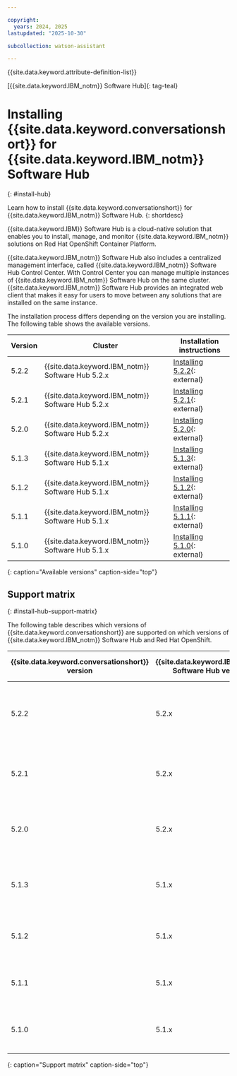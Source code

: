 ```yaml
---

copyright:
  years: 2024, 2025
lastupdated: "2025-10-30"

subcollection: watson-assistant

---
```


{{site.data.keyword.attribute-definition-list}}

[{{site.data.keyword.IBM_notm}} Software Hub]{: tag-teal}

# Installing {{site.data.keyword.conversationshort}} for {{site.data.keyword.IBM_notm}} Software Hub
{: #install-hub}

Learn how to install {{site.data.keyword.conversationshort}} for {{site.data.keyword.IBM_notm}} Software Hub.
{: shortdesc}

{{site.data.keyword.IBM}} Software Hub is a cloud-native solution that enables you to install, manage, and monitor {{site.data.keyword.IBM_notm}} solutions on Red Hat OpenShift Container Platform. 

{{site.data.keyword.IBM_notm}} Software Hub also includes a centralized management interface, called {{site.data.keyword.IBM_notm}} Software Hub Control Center. With Control Center you can manage multiple instances of {{site.data.keyword.IBM_notm}} Software Hub on the same cluster. {{site.data.keyword.IBM_notm}} Software Hub provides an integrated web client that makes it easy for users to move between any solutions that are installed on the same instance.

The installation process differs depending on the version you are installing. The following table shows the available versions.

| Version |  Cluster | Installation instructions |
| --- | --- | --- |
| 5.2.2 | {{site.data.keyword.IBM_notm}} Software Hub 5.2.x | [Installing 5.2.2](https://www.ibm.com/docs/en/software-hub/5.2.x?topic=assistant-installing){: external} |
| 5.2.1 | {{site.data.keyword.IBM_notm}} Software Hub 5.2.x | [Installing 5.2.1](https://www.ibm.com/docs/en/software-hub/5.2.x?topic=assistant-installing){: external} |
| 5.2.0 | {{site.data.keyword.IBM_notm}} Software Hub 5.2.x | [Installing 5.2.0](https://www.ibm.com/docs/en/software-hub/5.2.x?topic=assistant-installing){: external} |
| 5.1.3 | {{site.data.keyword.IBM_notm}} Software Hub 5.1.x | [Installing 5.1.3](https://www.ibm.com/docs/en/software-hub/5.1.x?topic=assistant-installing){: external} |
| 5.1.2 | {{site.data.keyword.IBM_notm}} Software Hub 5.1.x | [Installing 5.1.2](https://www.ibm.com/docs/en/software-hub/5.1.x?topic=assistant-installing){: external} |
| 5.1.1 | {{site.data.keyword.IBM_notm}} Software Hub 5.1.x | [Installing 5.1.1](https://www.ibm.com/docs/en/software-hub/5.1.x?topic=assistant-installing){: external} |
| 5.1.0 | {{site.data.keyword.IBM_notm}} Software Hub 5.1.x | [Installing 5.1.0](https://www.ibm.com/docs/en/software-hub/5.1.x?topic=assistant-installing){: external} |
{: caption="Available versions" caption-side="top"}


## Support matrix
{: #install-hub-support-matrix}

The following table describes which versions of {{site.data.keyword.conversationshort}} are supported on which versions of {{site.data.keyword.IBM_notm}} Software Hub and Red Hat OpenShift.

| {{site.data.keyword.conversationshort}} version | {{site.data.keyword.IBM_notm}} Software Hub version | Red Hat OpenShift version |
| --- | --- | --- |
| 5.2.2| 5.2.x | 4.12, 4.14, 4.15, 4.16, 4.17, 4.18 or 4.19 |
| 5.2.1| 5.2.x | 4.12, 4.14, 4.15, 4.16, 4.17, or 4.18 |
| 5.2.0| 5.2.x | 4.12, 4.14, 4.15, 4.16, 4.17, or 4.18 |
| 5.1.3| 5.1.x | 4.12, 4.14, 4.15, 4.16, 4.17, or 4.18 |
| 5.1.2| 5.1.x | 4.12, 4.14, 4.15, 4.16, or 4.17 |
| 5.1.1| 5.1.x | 4.12, 4.14, 4.15, 4.16, or 4.17 |
| 5.1.0| 5.1.x | 4.12, 4.14, 4.15, 4.16, or 4.17 |
{: caption="Support matrix" caption-side="top"}
